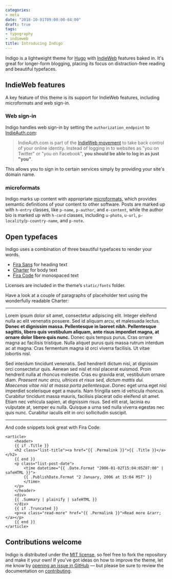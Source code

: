 ```yaml
---
categories:
- meta
date: "2018-10-01T09:00:00-04:00"
draft: true
tags:
- typography
- indieweb
title: Introducing Indigo
---
```


Indigo is a lightweight theme for [Hugo][hugo] with [IndieWeb][indieweb] features baked in. It's great for longer-form blogging, placing its focus on distraction-free reading and beautiful typefaces.

<!--more-->

## IndieWeb features

A key feature of this theme is its support for IndieWeb features, including microformats and web sign-in.

### Web sign-in

Indigo handles web sign-in by setting the `authorization_endpoint` to [IndieAuth.com][indieauth]:

> IndieAuth.com is part of the [IndieWeb movement][why] to take back control of your online identity. Instead of logging in to websites as "you on Twitter" or "you on Facebook", **you should be able to log in as just "you"**.

This allows you to sign in to certain services simply by providing your site's domain name.

### microformats

Indigo marks up content with appropriate [microformats][mf2], which provides semantic definitions of your content to other software. Posts are marked up with `h-entry` classes, like `p-name`, `p-author`, and `e-content`, while the author bio is marked up with `h-card` classes, including `u-photo`, `u-url`, `p-locality`/`p-country-name`, and `p-note`.

## Open typefaces

Indigo uses a combination of three beautiful typefaces to render your words.

- [Fira Sans][fira-sans] for heading text
- [Charter][charter] for body text
- [Fira Code][fira-code] for monospaced text

Licenses are included in the theme’s `static/fonts` folder.

Have a look at a couple of paragraphs of placeholder text using the wonderfully readable Charter:

---
Lorem ipsum dolor sit amet, consectetur adipiscing elit. Integer eleifend nulla ac elit venenatis posuere. Sed id aliquam arcu, et malesuada lectus. **Donec et dignissim massa. Pellentesque in laoreet nibh. Pellentesque sagittis, libero quis vestibulum aliquam, ante risus imperdiet magna, at ornare dolor libero quis nunc.** Donec quis tempus purus. Cras ornare magna ac facilisis tristique. Nulla aliquet purus quis massa rutrum interdum ac at magna. Cras fermentum magna id orci viverra facilisis. Ut vitae lobortis nisl.

Sed interdum tincidunt venenatis. Sed hendrerit dictum nisi, at dignissim orci consectetur quis. Aenean sed nisl et nisl placerat euismod. Proin hendrerit nulla at rhoncus molestie. Cras eu gravida erat, vestibulum ornare diam. _Praesent nunc arcu, ultrices et risus sed, dictum mattis dui. Maecenas vitae nisl at massa porta pellentesque_. Donec eget urna eget nisl imperdiet scelerisque eget a mauris. Nam fringilla sem id vehicula rhoncus. Curabitur tincidunt massa mauris, facilisis placerat odio eleifend sit amet. Etiam nec vehicula sapien, at dignissim risus. Sed elit erat, lacinia eu vulputate at, semper eu nulla. Quisque a urna sed nulla viverra egestas nec quis nunc. Curabitur iaculis elit in orci sollicitudin suscipit.

---

And code snippets look great with Fira Code:

```
<article>
    <header>
    {{ if .Title }}
    <h2 class="list-title"><a href="{{ .Permalink }}">{{ .Title }}</a></h2>
    {{ end }}
    <p class="list-post-date">
        <time datetime="{{ .Date.Format "2006-01-02T15:04:05Z07:00" | safeHTML }}">
        {{ .PublishDate.Format "2 January, 2006 at 15:04 MST" }}
        </time>
    </p>
    </header>
    <div>
    {{ .Summary | plainify | safeHTML }}
    </div>
    {{ if .Truncated }}
    <p><a class="read-more" href="{{ .Permalink }}">Read more &rarr;</a></p>
    {{ end }}
</article>
```

## Contributions welcome

Indigo is distributed under the [MIT license][license], so feel free to fork the repository and make it your own! If you've got ideas on how to improve the theme, let me know by [opening an issue in GitHub](issue) — but please be sure to review the documentation on [contributing][contributing].

[hugo]: https://gohugo.io
[indieweb]: https://indieweb.org
[indieauth]: https://indieauth.com
[why]: https://indieweb.org/why
[mf2]: http://microformats.org
[fira-sans]: https://bboxtype.com/typefaces/FiraSans/#!layout=specimen
[charter]: https://practicaltypography.com/charter.html
[fira-code]: https://github.com/tonsky/FiraCode
[license]: https://github.com/AngeloStavrow/indigo/blob/master/LICENSE.md
[issue]: https://github.com/AngeloStavrow/indigo/issues
[contributing]: https://github.com/AngeloStavrow/indigo/blob/master/CONTRIBUTING.md
